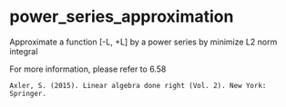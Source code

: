 # power_series_approximation
Approximate a function [-L, +L] by a power series by minimize L2 norm integral

For more information, please refer to
6.58

```
Axler, S. (2015). Linear algebra done right (Vol. 2). New York: Springer.